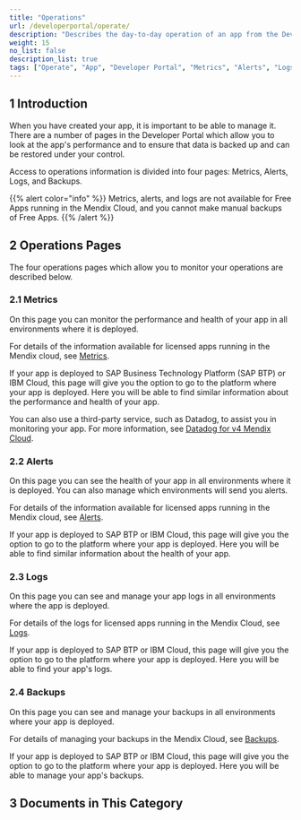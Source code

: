 ```yaml
---
title: "Operations"
url: /developerportal/operate/
description: "Describes the day-to-day operation of an app from the Developer Portal. This is mainly useful for apps running in the Mendix Cloud."
weight: 15
no_list: false 
description_list: true
tags: ["Operate", "App", "Developer Portal", "Metrics", "Alerts", "Logs", "Backups", "Mendix Cloud", "v3", "v4"]
---
```


## 1 Introduction

When you have created your app, it is important to be able to manage it. There are a number of pages in the Developer Portal which allow you to look at the app's performance and to ensure that data is backed up and can be restored under your control.

Access to operations information is divided into four pages: Metrics, Alerts, Logs, and Backups.

{{% alert color="info" %}}
Metrics, alerts, and logs are not available for Free Apps running in the Mendix Cloud, and you cannot make manual backups of Free Apps.
{{% /alert %}}

## 2 Operations Pages

The four operations pages which allow you to monitor your operations are described below.

### 2.1 Metrics

On this page you can monitor the performance and health of your app in all environments where it is deployed.

For details of the information available for licensed apps running in the Mendix cloud, see [Metrics](/developerportal/operate/metrics/).

If your app is deployed to SAP Business Technology Platform (SAP BTP) or IBM Cloud, this page will give you the option to go to the platform where your app is deployed. Here you will be able to find similar information about the performance and health of your app.

You can also use a third-party service, such as Datadog, to assist you in monitoring your app. For more information, see [Datadog for v4 Mendix Cloud](/developerportal/operate/datadog-metrics/).

### 2.2 Alerts

On this page you can see the health of your app in all environments where it is deployed. You can also manage which environments will send you alerts.

For details of the information available for licensed apps running in the Mendix cloud, see [Alerts](/developerportal/operate/monitoring-application-health/).

If your app is deployed to SAP BTP or IBM Cloud, this page will give you the option to go to the platform where your app is deployed. Here you will be able to find similar information about the health of your app.

### 2.3 Logs

On this page you can see and manage your app logs in all environments where the app is deployed.

For details of the logs for licensed apps running in the Mendix Cloud, see [Logs](/developerportal/operate/logs/).

If your app is deployed to SAP BTP or IBM Cloud, this page will give you the option to go to the platform where your app is deployed. Here you will be able to find your app's logs.

### 2.4 Backups

On this page you can see and manage your backups in all environments where your app is deployed.

For details of managing your backups in the Mendix Cloud, see [Backups](/developerportal/operate/backups/).

If your app is deployed to SAP BTP or IBM Cloud, this page will give you the option to go to the platform where your app is deployed. Here you will be able to manage your app's backups.

## 3 Documents in This Category
